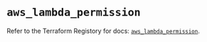 # `aws_lambda_permission`

Refer to the Terraform Registory for docs: [`aws_lambda_permission`](https://registry.terraform.io/providers/hashicorp/aws/5.10.0/docs/resources/lambda_permission).

